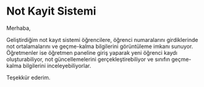 # Not Kayit Sistemi


Merhaba,

Geliştirdiğim not kayıt sistemi öğrencilere, öğrenci numaralarını girdiklerinde not ortalamalarını ve geçme-kalma bilgilerini görüntüleme imkanı sunuyor. Öğretmenler ise öğretmen paneline giriş yaparak yeni öğrenci kaydı oluşturabiliyor, not güncellemelerini gerçekleştirebiliyor ve sınıfın geçme-kalma bilgilerini inceleyebiliyorlar.

Teşekkür ederim. 
